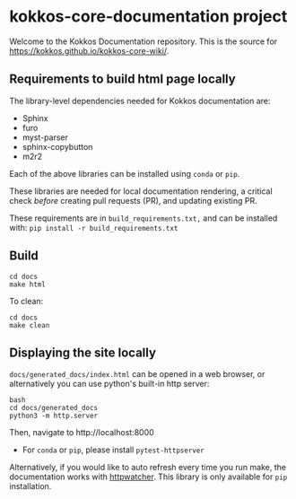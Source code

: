 # kokkos-core-documentation project
Welcome to the Kokkos Documentation repository.  This is the source for https://kokkos.github.io/kokkos-core-wiki/.

## Requirements to build html page locally

The library-level dependencies needed for Kokkos documentation are:

- Sphinx
- furo
- myst-parser
- sphinx-copybutton
- m2r2

Each of the above libraries can be installed using `conda` or `pip`. 

These libraries are needed for local documentation rendering, a critical check *before* creating pull requests (PR), and updating existing PR.

These requirements are in `build_requirements.txt,` and can be installed with: `pip install -r build_requirements.txt`

## Build

```
cd docs
make html
```

To clean:
```
cd docs
make clean
```

## Displaying the site locally

`docs/generated_docs/index.html` can be opened in a web browser, or alternatively you can use python's built-in http server:

```
bash
cd docs/generated_docs
python3 -m http.server
```

Then, navigate to http://localhost:8000

- For `conda` or `pip`, please install `pytest-httpserver`

Alternatively, if you would like to auto refresh every time you run make, the documentation works with [httpwatcher](https://pypi.org/project/httpwatcher/).  This library is only available for `pip` installation.
